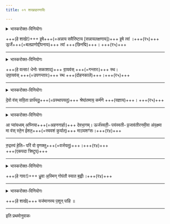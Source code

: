 ```yaml
---
title: ०१ शाखाहरणादिः

---
```



<details><summary>भास्करोक्त-विनियोगः</summary>

तत्रामावास्यायां सन्नयतश्शाखामाच्छिनत्यध्वर्युः - 
</details>


+++(हे शाखे!)+++ इ॒षे+++(=अन्नाय सवैरिष्टाय [सन्नायलक्षणाय])+++ इ॒षे त्वा॑  ।+++(र५)+++  
ऊ॒र्जे+++(=बलप्राणोद्दीपनाय)+++ त्वा॑  +++(छिनद्मि)+++। +++(र५)+++ 


____

<details><summary>भास्करोक्त-विनियोगः</summary>

वत्सानपाकरोति
</details>


+++(हे वत्साः! धेनोः सकाशाद्)+++ वा॒यव॑स् +++(=गन्तारः)+++ स्थ।  
उपा॒यव॑स् +++(=उपगन्तारः)+++ स्थ +++(दोहनकाले)+++।+++(र५)+++

____

<details><summary>भास्करोक्त-विनियोगः</summary>

गोचराय गाः प्रस्थापयति
</details>


दे॒वो व॑स् सवि॒ता प्रार्प॑यतु॒+++(=प्रस्थापयतु)+++ श्रेष्ठ॑तमाय॒ कर्म॑णे +++(यज्ञाय)+++। +++(र५)+++

____

<details><summary>भास्करोक्त-विनियोगः</summary>

प्रस्थाप्यमाना गा एव प्रार्थयते
</details>


आ प्या॑यध्वम् अघ्निया+++(=अहननार्हाः)+++ देवभा॒गम्। 
ऊर्ज॑स्वती॒ᳶ पय॑स्वतीᳶ प्र॒जाव॑तीरनमी॒वा अ॑य॒क्ष्मा  
मा व॑स् स्ते॒न ई॑शत॒+++(=स्ववशं कुर्यात्)+++ माऽघशꣳ॑सः।+++(र४)+++  
____

रु॒द्रस्य॑ हे॒तिःᳶ परि॑ वो वृणक्तु+++(=वर्जयतु)+++।+++(र४)+++  
+++(एकपदा त्रिष्टुप्)+++
____

<details><summary>भास्करोक्त-विनियोगः</summary>

यजमानं ध्यायति ईक्षते वा
</details>


+++(हे गावः!)+++ ध्रु॒वा अ॒स्मिन् गोप॑तौ स्यात ब॒ह्वीः।+++(र४)+++ 
____

<details><summary>भास्करोक्त-विनियोगः</summary>

शाखामुपगूहति
</details>


+++(हे शाखे)+++ यज॑मानस्य प॒शून् पा॑हि ॥ 
____

इति प्रथमोनुवाकः  
